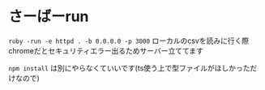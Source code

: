 # さーばーrun
`ruby -run -e httpd . -b 0.0.0.0 -p 3000`
ローカルのcsvを読みに行く際chromeだとセキュリティエラー出るためサーバー立ててます  

`npm install` は別にやらなくていいです(ts使う上で型ファイルがほしかっただけなので) 
